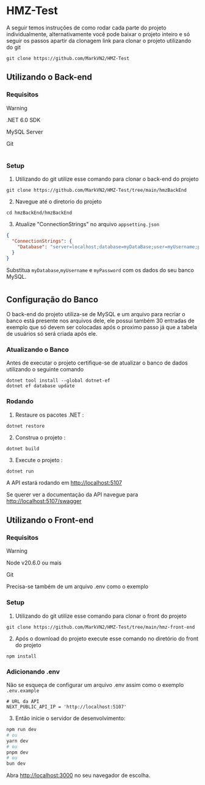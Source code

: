 
# HMZ-Test
A seguir temos instruções de como rodar cada parte do projeto individualmente, alternativamente você pode baixar o projeto inteiro e só seguir os passos apartir da clonagem
link para clonar o projeto utilizando do git
```
git clone https://github.com/MarkVN2/HMZ-Test
```

## Utilizando o Back-end
### Requisitos
> [!WARNING]
> .NET 6.0 SDK 
>
> MySQL Server
>
> Git

#

### Setup

1. Utilizando do git utilize esse comando para clonar o back-end do projeto
```
git clone https://github.com/MarkVN2/HMZ-Test/tree/main/hmzBackEnd
```
2. Navegue até o diretorio do projeto
```
cd hmzBackEnd/hmzBackEnd
```
3. Atualize "ConnectionStrings" no arquivo `appsetting.json`
```json
{
  "ConnectionStrings": {
    "Database": "server=localhost;database=myDataBase;user=myUsername;password=myPassword;"
  }
}
```
Substitua `myDatabase`,`myUsername` e `myPassword`
com os dados do seu banco MySQL.

#

## Configuração do Banco
O back-end do projeto utiliza-se de MySQL e um arquivo para recriar o banco está presente nos arquivos dele, ele possui também 30 entradas de exemplo que só devem ser colocadas após o proximo passo já que a tabela de usuários só será criada após ele.

### Atualizando o Banco

Antes de executar o projeto certifique-se de atualizar o banco de dados utilizando o seguinte comando
```
dotnet tool install --global dotnet-ef
dotnet ef database update
```

### Rodando
1. Restaure os pacotes .NET :
```
dotnet restore
```
2. Construa o projeto :
```
dotnet build
```
3. Execute o projeto :
```
dotnet run
```

A API estará rodando em [http://localhost:5107](https://localhost:5107)

Se querer ver a documentação da API navegue para [http://localhost:5107/swagger](http://localhost:5107/swagger)

## Utilizando o Front-end
### Requisitos
> [!WARNING]
> Node v20.6.0 ou mais
> 
> Git
> 
> Precisa-se também de um arquivo .env como o exemplo

### Setup

1. Utilizando do git utilize esse comando para clonar o front do projeto
```
git clone https://github.com/MarkVN2/HMZ-Test/tree/main/hmz-front-end
```
2. Após o download do projeto execute esse comando no diretório do front do projeto
```
npm install
```
### Adicionando .env

Não se esqueça de configurar um arquivo .env assim como o exemplo `.env.example`

```env
# URL da API
NEXT_PUBLIC_API_IP = 'http://localhost:5107' 
```

3. Então inicie o servidor de desenvolvimento:
```bash
npm run dev
# ou
yarn dev
# ou
pnpm dev
# ou
bun dev
```

Abra [http://localhost:3000](http://localhost:3000) no seu navegador de escolha.



